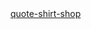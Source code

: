 <div id="myShop">
    <a href="https://quote-shirt-shop.myspreadshop.nl">quote-shirt-shop</a>
</div>

<script>
    var spread_shop_config = {
        shopName: 'quote-shirt-shop',
        locale: 'nl_NL',
        prefix: 'https://quote-shirt-shop.myspreadshop.nl',
        baseId: 'myShop'
    };
</script>

<script type="text/javascript"
        src="https://quote-shirt-shop.myspreadshop.nl/shopfiles/shopclient/shopclient.nocache.js">
</script>